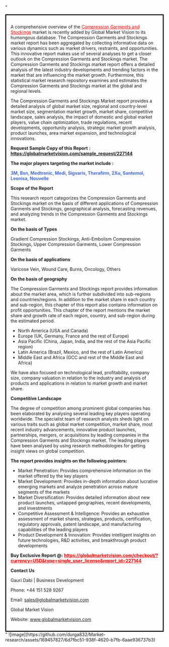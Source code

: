"<div style='border: 3px solid black; padding: 1em;'>

A comprehensive overview of the <a style='color: #ff0000;' href='https://globalmarketvision.com/reports/global-compression-garments-and-stockings-market/227144'>Compression Garments and Stockings</a> market is recently added by Global Market Vision to its humongous database. The Compression Garments and Stockings market report has been aggregated by collecting informative data on various dynamics such as market drivers, restraints, and opportunities. This innovative report makes use of several analyses to get a closer outlook on the Compression Garments and Stockings market. The Compression Garments and Stockings market report offers a detailed analysis of the latest industry developments and trending factors in the market that are influencing the market growth. Furthermore, this statistical market research repository examines and estimates the Compression Garments and Stockings market at the global and regional levels.

The Compression Garments and Stockings Market report provides a detailed analysis of global market size, regional and country-level market size, segmentation market growth, market share, competitive landscape, sales analysis, the impact of domestic and global market players, value chain optimization, trade regulations, recent developments, opportunity analysis, strategic market growth analysis, product launches, area market expansion, and technological innovations.

<strong>Request Sample Copy of this Report</strong> <strong>:</strong><strong> <a style='color: #ff0000;' href='https://globalmarketvision.com/sample_request/227144?utm_source=linkedinPulse&utm_medium=Durga&utm_campaign=Durga'><strong>https://globalmarketvision.com/sample_request/227144</strong></a></strong>

<strong>The major players targeting the market include :</strong>

<strong style='color: #4169e1;'>3M, Bsn, Medtronic, Medi, Sigvaris, Therafirm, 2Xu, Santemol, Leonisa, Nouvelle</strong>

<strong>Scope of the Report</strong>

This research report categorizes the Compression Garments and Stockings market on the basis of different applications of Compression Garments and Stockings, geographical analysis, forecasting revenues, and analyzing trends in the Compression Garments and Stockings market.

<strong>On the basis of Types</strong>

Gradient Compression Stockings, Anti-Embolism Compression Stockings, Upper Compression Garments, Lower Compression Garments

<strong>On the basis of applications</strong>

Varicose Vein, Wound Care, Burns, Oncology, Others

<strong>On the basis of geography</strong>

The Compression Garments and Stockings report provides information about the market area, which is further subdivided into sub-regions and countries/regions. In addition to the market share in each country and sub-region, this chapter of this report also contains information on profit opportunities. This chapter of the report mentions the market share and growth rate of each region, country, and sub-region during the estimated period.
<ul>
  <li>North America (USA and Canada)</li>
  <li>Europe (UK, Germany, France and the rest of Europe)</li>
  <li>Asia Pacific (China, Japan, India, and the rest of the Asia Pacific region)</li>
  <li>Latin America (Brazil, Mexico, and the rest of Latin America)</li>
  <li>Middle East and Africa (GCC and rest of the Middle East and Africa)</li>
</ul>
We have also focused on technological lead, profitability, company size, company valuation in relation to the industry and analysis of products and applications in relation to market growth and market share.

<strong>Competitive Landscape</strong>

The degree of competition among prominent global companies has been elaborated by analysing several leading key players operating worldwide. The specialist team of research analysts sheds light on various traits such as global market competition, market share, most recent industry advancements, innovative product launches, partnerships, mergers, or acquisitions by leading companies in the Compression Garments and Stockings market. The leading players have been analysed by using research methodologies for getting insight views on global competition.

<strong>The report provides insights on the following pointers:</strong>
<ul>
  <li>Market Penetration: Provides comprehensive information on the market offered by the key players</li>
  <li>Market Development: Provides in-depth information about lucrative emerging markets and analyze penetration across mature segments of the markets</li>
  <li>Market Diversification: Provides detailed information about new product launches, untapped geographies, recent developments, and investments</li>
  <li>Competitive Assessment &amp; Intelligence: Provides an exhaustive assessment of market shares, strategies, products, certification, regulatory approvals, patent landscape, and manufacturing capabilities of the leading players</li>
  <li>Product Development &amp; Innovation: Provides intelligent insights on future technologies, R&amp;D activities, and breakthrough product developments</li>
</ul>
<strong>Buy Exclusive Report @: <strong><a style='color: #ff0000;' href='https://globalmarketvision.com/checkout/?currency=USD&type=single_user_license&report_id=227144?utm_source=linkedinPulse&utm_medium=Durga&utm_campaign=Durga'>https://globalmarketvision.com/checkout/?currency=USD&type=single_user_license&report_id=227144</a></strong></strong>

<strong>Contact Us</strong>

Gauri Dabi | Business Development

Phone: +44 151 528 9267

Email: <a href='mailto:sales@globalmarketvision.com'>sales@globalmarketvision.com</a>

Global Market Vision

Website: <a href='http://www.globalmarketvision.com/'>www.globalmarketvision.com</a>

</div>"
![image](https://github.com/durga832/Market-research/assets/169457827/6d7fbc51-938f-4620-b7fb-6aae936737b3)
